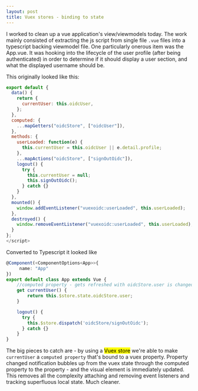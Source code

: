 ```yaml
---
layout: post
title: Vuex stores - binding to state
---
```


I worked to clean up a vue application's view/viewmodels today.
The work mainly consisted of extracting the js script from single file `.vue` files into a typescript backing viewmodel file.
One particularly onerous item was the App.vue.  It was hooking into the lifecycle of the user profile (after being authenticated) in order to determine if it should display a user section, and what the displayed username should be.

This originally looked like this:

```js
export default {
  data() {
    return {
      currentUser: this.oidcUser,
    };
  },
  computed: {
    ...mapGetters("oidcStore", ["oidcUser"]),
  },
  methods: {
    userLoaded: function(e) {
      this.currentUser = this.oidcUser || e.detail.profile;
    },
    ...mapActions("oidcStore", ["signOutOidc"]),
    logout() {
      try {
        this.currentUser = null;
        this.signOutOidc();
      } catch {}
    }
  },
  mounted() {
    window.addEventListener("vuexoidc:userLoaded", this.userLoaded);
  },
  destroyed() {
    window.removeEventListener("vuexoidc:userLoaded", this.userLoaded);
  }
};
</script>
```

Converted to Typescript it looked like
```typescript
@Component(<ComponentOptions<App>>{
     name: "App"
})
export default class App extends Vue {
    //computed property - gets refreshed with oidcStore.user is changed
    get currentUser() {
        return this.$store.state.oidcStore.user;
    }

    logout() {
      try {
        this.$store.dispatch('oidcStore/signOutOidc');
      } catch {}
    }
}

```

The big pieces to catch are -
by using a <mark>Vuex store</mark> we're able to make `currentUser` a `computed property` that's bound to a vuex property.
Property changed notification bubbles up from the vuex state through the computed property to the property - and the visual element is immediately updated.
This removes all the complexity attaching and removing event listeners and tracking superfluous local state.
Much cleaner.
